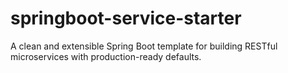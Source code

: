 # springboot-service-starter
A clean and extensible Spring Boot template for building RESTful microservices with production-ready defaults.
